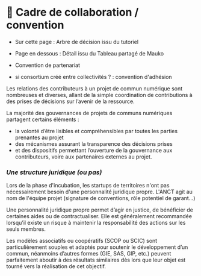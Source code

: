 # 🧭 Cadre de collaboration / convention

* Sur cette page : Arbre de décision issu du tutoriel
* Page en dessous : Détail issu du Tableau partagé de Mauko



* Convention de partenariat
* si consortium créé entre collectivités ? : convention d'adhésion

Les relations des contributeurs à un projet de commun numérique sont nombreuses et diverses, allant de la simple coordination de contributions à des prises de décisions sur l’avenir de la ressource.

La majorité des gouvernances de projets de communs numériques partagent certains éléments :

*  la volonté d’être lisibles et compréhensibles par toutes les parties prenantes au projet
* des mécanismes assurant la transparence des décisions prises
* et des dispositifs permettant l’ouverture de la gouvernance aux contributeurs, voire aux partenaires externes au projet.

### _Une structure juridique \(ou pas\)_

Lors de la phase d'incubation, les startups de territoires n'ont pas nécessairement besoin d'une personnalité juridique propre. L'ANCT agit au nom de l'équipe projet \(signature de conventions, rôle potentiel de garant...\)

Une personnalité juridique propre permet d’agir en justice, de bénéficier de certaines aides ou de contractualiser. Elle est généralement recommandée lorsqu’il existe un risque à maintenir la responsabilité des actions sur les seuls membres. 

Les modèles associatifs ou coopératifs \(SCOP ou SCIC\) sont particulièrement souples et adaptés pour soutenir le développement d’un commun, néanmoins d’autres formes \(GIE, SAS, GIP, etc.\) peuvent parfaitement aboutir à des résultats similaires dès lors que leur objet est tourné vers la réalisation de cet objectif.





